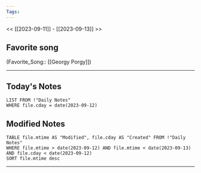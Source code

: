 ```yaml
---
Tags:
---
```

<< [[2023-09-11]] - [[2023-09-13]] >>
## Favorite song
(Favorite_Song:: [[Georgy Porgy]])

___
## Today's Notes
```dataview
LIST FROM !"Daily Notes"
WHERE file.cday = date(2023-09-12)
```
## Modified Notes
```dataview
TABLE file.mtime AS "Modified", file.cday AS "Created" FROM !"Daily Notes" 
WHERE file.mtime > date(2023-09-12) AND file.mtime < date(2023-09-13) AND file.cday < date(2023-09-12)
SORT file.mtime desc
```
___
